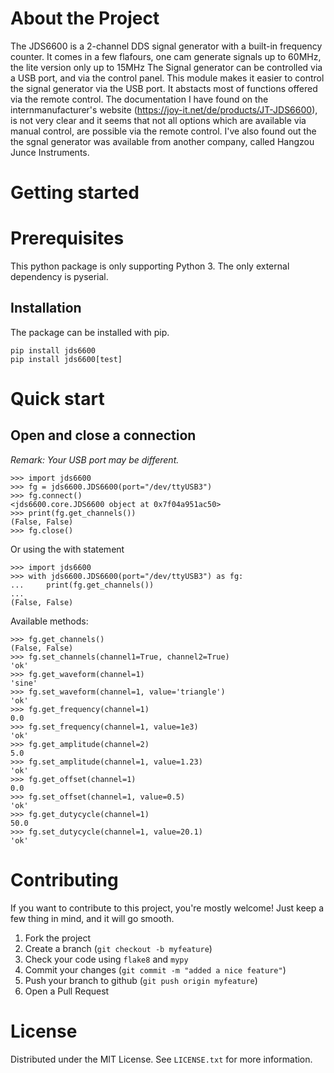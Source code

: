 # About the Project
The JDS6600 is a 2-channel DDS signal generator with a built-in frequency counter. It comes in a few flafours, one cam generate signals up to 60MHz, the lite version only up to 15MHz
The Signal generator can be controlled via a USB port, and via the control panel.
This module makes it easier to control the signal generator via the USB port. It abstacts most of 
functions offered via the remote control.
The documentation I have found on the internmanufacturer's website (https://joy-it.net/de/products/JT-JDS6600), is not very clear and it seems that not all options which are available via manual control, are possible via the remote control.
I've also found out the the sgnal generator was available from another company, called Hangzou Junce Instruments. 
# Getting started
# Prerequisites
This python package is only supporting Python 3. The only external dependency is pyserial.
## Installation
The package can be installed with pip.
```
pip install jds6600
pip install jds6600[test]
```
# Quick start
## Open and close a connection
*Remark: Your USB port may be different.*

```
>>> import jds6600
>>> fg = jds6600.JDS6600(port="/dev/ttyUSB3")
>>> fg.connect()
<jds6600.core.JDS6600 object at 0x7f04a951ac50>
>>> print(fg.get_channels())
(False, False)
>>> fg.close()
```

Or using the with statement

```
>>> import jds6600
>>> with jds6600.JDS6600(port="/dev/ttyUSB3") as fg:
...     print(fg.get_channels())
... 
(False, False)
```

Available methods:

```
>>> fg.get_channels()
(False, False)
>>> fg.set_channels(channel1=True, channel2=True)
'ok'
>>> fg.get_waveform(channel=1)
'sine'
>>> fg.set_waveform(channel=1, value='triangle')
'ok'
>>> fg.get_frequency(channel=1)
0.0
>>> fg.set_frequency(channel=1, value=1e3)
'ok'
>>> fg.get_amplitude(channel=2)
5.0
>>> fg.set_amplitude(channel=1, value=1.23)
'ok'
>>> fg.get_offset(channel=1)
0.0
>>> fg.set_offset(channel=1, value=0.5)
'ok'
>>> fg.get_dutycycle(channel=1)
50.0
>>> fg.set_dutycycle(channel=1, value=20.1)
'ok'
```

# Contributing
If you want to contribute to this project, you're mostly welcome! Just keep a few thing in mind, and it will go smooth.
1. Fork the project
2. Create a branch (`git checkout -b myfeature`)
3. Check your code using `flake8` and `mypy`
4. Commit your changes (`git commit -m "added a nice feature"`)
5. Push your branch to github (`git push origin myfeature`)
6. Open a Pull Request 

# License
Distributed under the MIT License. See `LICENSE.txt` for more information.
